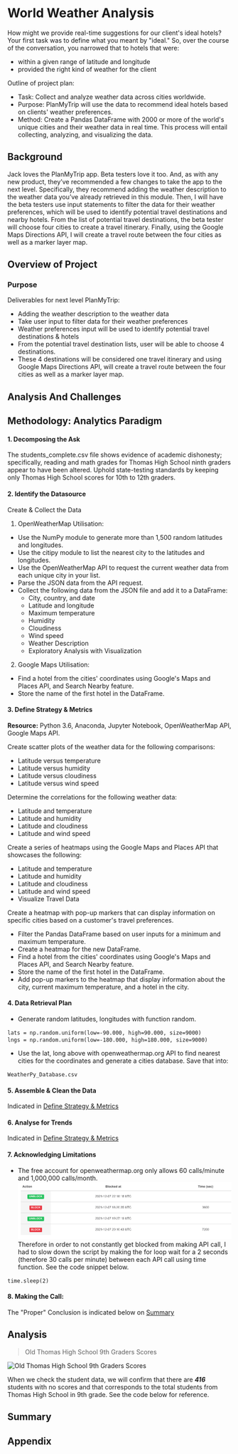 # World Weather Analysis

How might we provide real-time suggestions for our client's ideal hotels? Your first task was to define what you meant by "ideal." So, over the course of the conversation, you narrowed that to hotels that were:
* within a given range of latitude and longitude
* provided the right kind of weather for the client

Outline of project plan:

* Task: Collect and analyze weather data across cities worldwide.
* Purpose: PlanMyTrip will use the data to recommend ideal hotels based on clients' weather preferences.
* Method: Create a Pandas DataFrame with 2000 or more of the world's unique cities and their weather data in real time. This process will entail collecting, analyzing, and visualizing the data.



## Background

Jack loves the PlanMyTrip app. Beta testers love it too. And, as with any new product, they’ve recommended a few changes to take the app to the next level. Specifically, they recommend adding the weather description to the weather data you’ve already retrieved in this module.
Then, I will have the beta testers use input statements to filter the data for their weather preferences, which will be used to identify potential travel destinations and nearby hotels.
From the list of potential travel destinations, the beta tester will choose four cities to create a travel itinerary. Finally, using the Google Maps Directions API, I will create a travel route between the four cities as well as a marker layer map.

## Overview of Project

### Purpose

Deliverables for next level PlanMyTrip:
* Adding the weather description to the weather data
* Take user input to filter data for their weather preferences
* Weather preferences input will be used to identify potential travel destinations & hotels
* From the potential travel destination lists, user will be able to choose 4 destinations.
* These 4 destinations will be considered one travel itinerary and using Google Maps Directions API, will create a travel route between the four cities as well as a marker layer map.

## Analysis And Challenges

## Methodology: Analytics Paradigm

#### 1. Decomposing the Ask
The students_complete.csv file shows evidence of academic dishonesty; specifically, reading and math grades for Thomas High School ninth graders appear to have been altered. Uphold state-testing standards by keeping only Thomas High School scores for 10th to 12th graders.

#### 2. Identify the Datasource

Create & Collect the Data

1. OpenWeatherMap Utilisation:
* Use the NumPy module to generate more than 1,500 random latitudes and longitudes.
* Use the citipy module to list the nearest city to the latitudes and longitudes.
* Use the OpenWeatherMap API to request the current weather data from each unique city in your list.
* Parse the JSON data from the API request.
* Collect the following data from the JSON file and add it to a DataFrame:
  - City, country, and date
  - Latitude and longitude
  - Maximum temperature
  - Humidity
  - Cloudiness
  - Wind speed
  - Weather Description
  - Exploratory Analysis with Visualization

2. Google Maps Utilisation:
  * Find a hotel from the cities' coordinates using Google's Maps and Places API, and Search Nearby feature.
  * Store the name of the first hotel in the DataFrame.

#### 3. Define Strategy & Metrics
**Resource:** Python 3.6, Anaconda, Jupyter Notebook, OpenWeatherMap API, Google Maps API.


Create scatter plots of the weather data for the following comparisons:
* Latitude versus temperature
* Latitude versus humidity
* Latitude versus cloudiness
* Latitude versus wind speed

Determine the correlations for the following weather data:
* Latitude and temperature
* Latitude and humidity
* Latitude and cloudiness
* Latitude and wind speed

Create a series of heatmaps using the Google Maps and Places API that showcases the following:
* Latitude and temperature
* Latitude and humidity
* Latitude and cloudiness
* Latitude and wind speed
* Visualize Travel Data

Create a heatmap with pop-up markers that can display information on specific cities based on a customer's travel preferences.
* Filter the Pandas DataFrame based on user inputs for a minimum and maximum temperature.
* Create a heatmap for the new DataFrame.
* Find a hotel from the cities' coordinates using Google's Maps and Places API, and Search Nearby feature.
* Store the name of the first hotel in the DataFrame.
* Add pop-up markers to the heatmap that display information about the city, current maximum temperature, and a hotel in the city.

#### 4. Data Retrieval Plan
* Generate random latitudes, longitudes with function random.
```
lats = np.random.uniform(low=-90.000, high=90.000, size=9000)
lngs = np.random.uniform(low=-180.000, high=180.000, size=9000)
```
* Use the lat, long above with openweathermap.org API to find nearest cities for the coordinates and generate a cities database. Save that into:
```
WeatherPy_Database.csv
```


#### 5. Assemble & Clean the Data
Indicated in [Define Strategy & Metrics](#define-strategy--metrics)

#### 6. Analyse for Trends
Indicated in [Define Strategy & Metrics](#define-strategy--metrics)

#### 7. Acknowledging Limitations
* The free account for openweathermap.org only allows 60 calls/minute and 1,000,000 calls/month.
![blocked by OpenWeatherMap](images/openweatherapi_block.png)
Therefore in order to not constantly get blocked from making API call, I had to slow down the script by making the for loop wait for a 2 seconds (therefore 30 calls per minute) between each API call using time function. See the code snippet below.
```
time.sleep(2)
```


#### 8. Making the Call:
The "Proper" Conclusion is indicated below on [Summary](#summary)

## Analysis



>Old Thomas High School 9th Graders Scores

![Old Thomas High School 9th Graders Scores](resources/Old_student_data.png)


When we check the student data, we will confirm that there are _**416**_ students with no scores and that corresponds to the total students from Thomas High School in 9th grade. See the code below for reference.


## Summary



## Appendix
